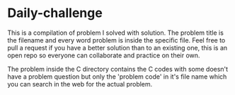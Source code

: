 # Daily-challenge
This is a compilation of problem I solved with solution.
The problem title is the filename and every word problem is inside the specific file.
Feel free to pull a request if you have a better solution than to an existing one, this is an open repo so everyone can collaborate and practice on their own.

The problem inside the C directory contains the C codes with some doesn't have a problem question but only the 'problem code' in it's file name which you can search in the web for the actual problem.
